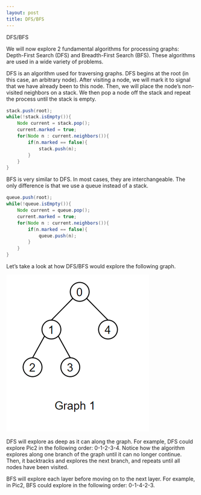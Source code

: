 ```yaml
---
layout: post
title: DFS/BFS
---
```

DFS/BFS

We will now explore 2 fundamental algorithms for processing graphs: Depth-First Search (DFS) and Breadth-First Search (BFS). These algorithms are used in a wide variety of problems.

DFS is an algorithm used for traversing graphs. DFS begins at the root (in this case, an arbitrary node). After visiting a node, we will mark it to signal that we have already been to this node. Then, we will place the node’s non-visited neighbors on a stack. We then pop a node off the stack and repeat the process until the stack is empty.
```java
stack.push(root);
while(!stack.isEmpty()){
	Node current = stack.pop();
	current.marked = true;
	for(Node n : current.neighbors()){
		if(n.marked == false){
			stack.push(n);
		}
	}
}
```
BFS is very similar to DFS. In most cases, they are interchangeable. The only difference is that we use a queue instead of a stack.

```java
queue.push(root);
while(!queue.isEmpty()){
	Node current = queue.pop();
	current.marked = true;
	for(Node n : current.neighbors()){
		if(n.marked == false){
			queue.push(n);
		}
	}
}
```
Let’s take a look at how DFS/BFS would explore the following graph.

![Graph1](/images/Pic2.PNG)


DFS will explore as deep as it can along the graph. For example, DFS could explore Pic2 in the following order: 0-1-2-3-4. Notice how the algorithm explores along one branch of the graph until it can no longer continue. Then, it backtracks and explores the next branch, and repeats until all nodes have been visited.

BFS will explore each layer before moving on to the next layer. For example, in Pic2, BFS could explore in the following order: 0-1-4-2-3.
